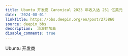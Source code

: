 ```yaml
---
title: Ubuntu 开发商 Canonical 2023 年收入达 251 亿美元
date: '2024-08-01'
linkTitle: https://bbs.deepin.org/en/post/275860
source: deepin_bbs
description:  流浪的加菲 
disable_comments: true
---
```

Ubuntu 开发商
